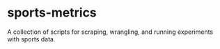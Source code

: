 # sports-metrics
A collection of scripts for scraping, wrangling, and running experiments with sports data.

